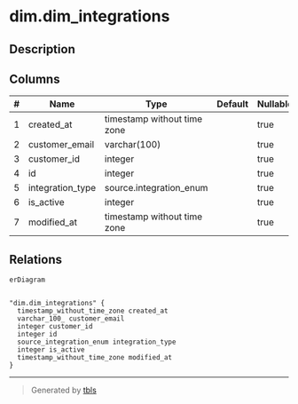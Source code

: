 # dim.dim_integrations

## Description

## Columns

| # | Name             | Type                        | Default | Nullable | Children | Parents | Comment |
| - | ---------------- | --------------------------- | ------- | -------- | -------- | ------- | ------- |
| 1 | created_at       | timestamp without time zone |         | true     |          |         |         |
| 2 | customer_email   | varchar(100)                |         | true     |          |         |         |
| 3 | customer_id      | integer                     |         | true     |          |         |         |
| 4 | id               | integer                     |         | true     |          |         |         |
| 5 | integration_type | source.integration_enum     |         | true     |          |         |         |
| 6 | is_active        | integer                     |         | true     |          |         |         |
| 7 | modified_at      | timestamp without time zone |         | true     |          |         |         |

## Relations

```mermaid
erDiagram


"dim.dim_integrations" {
  timestamp_without_time_zone created_at
  varchar_100_ customer_email
  integer customer_id
  integer id
  source_integration_enum integration_type
  integer is_active
  timestamp_without_time_zone modified_at
}
```

---

> Generated by [tbls](https://github.com/k1LoW/tbls)
